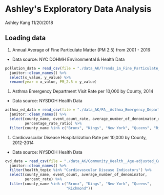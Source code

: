 Ashley's Exploratory Data Analysis
================
Ashley Kang
11/20/2018

Loading data
------------

1.  Annual Average of Fine Particulate Matter (PM 2.5) from 2001 - 2016

-   Data source: NYC DOHMH Environmental & Health Data

``` r
pollution_data = read_csv(file = "./data_AK/Trends_in_Fine_Particulate_Matter_Annual_Average.csv") %>% 
  janitor::clean_names() %>%
  select(x_value, y_value) %>% 
  rename(year = x_value, PM_2.5 = y_value)
```

1.  Asthma Emergency Department Visit Rate per 10,000 by County, 2014

-   Data source: NYSDOH Health Data

``` r
asthma_ed_data = read_csv(file = "./data_AK/PA__Asthma_Emergency_Department_Visit_Rate_Per_10_000_by_County__Latest_Year.csv") %>% 
  janitor::clean_names() %>%
  select(county_name, event_count_rate, average_number_of_denominator_rate, 
         percentage_rate_ratio) %>% 
  filter(county_name %in% c("Bronx", "Kings", "New York", "Queens", "Richmond"))
```

1.  Cardiovascular Disease Hospitalization Rate per 10,000 by County, 2012-2014

-   Data source: NYSDOH Health Data

``` r
cvd_data = read_csv(file = "./data_AK/Community_Health__Age-adjusted_Cardiovascular_Disease_Hospitalization_Rate_per_10_000_by_County_Map__Latest_Data.csv") %>% 
  janitor::clean_names() %>%
  filter(health_topic %in% "Cardiovascular Disease Indicators") %>% 
  select(county_name, event_count, average_number_of_denominator, 
         percent_rate) %>% 
  filter(county_name %in% c("Bronx", "Kings", "New York", "Queens", 
                            "Richmond"))
```
